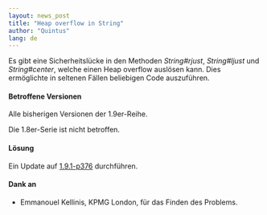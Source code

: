 ```yaml
---
layout: news_post
title: "Heap overflow in String"
author: "Quintus"
lang: de
---
```


Es gibt eine Sicherheitslücke in den Methoden *String#rjust*,
*String#ljust* und *String#center*, welche einen Heap overflow auslösen
kann. Dies ermöglichte in seltenen Fällen beliebigen Code auszuführen.

#### Betroffene Versionen

Alle bisherigen Versionen der 1.9er-Reihe.

Die 1.8er-Serie ist nicht betroffen.

#### Lösung

Ein Update auf [1.9.1-p376][1] durchführen.

#### Dank an

* Emmanouel Kellinis, KPMG London, für das Finden des Problems.



[1]: ftp://ftp.ruby-lang.org/pub/ruby/1.9/ruby-1.9.1-p376.tar.bz2 
